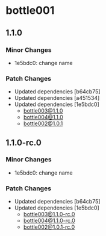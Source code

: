 # bottle001

## 1.1.0

### Minor Changes

- 1e5bdc0: change name

### Patch Changes

- Updated dependencies [b64cb75]
- Updated dependencies [a451534]
- Updated dependencies [1e5bdc0]
  - bottle003@1.1.0
  - bottle004@1.1.0
  - bottle002@1.0.1

## 1.1.0-rc.0

### Minor Changes

- 1e5bdc0: change name

### Patch Changes

- Updated dependencies [b64cb75]
- Updated dependencies [1e5bdc0]
  - bottle003@1.1.0-rc.0
  - bottle004@1.1.0-rc.0
  - bottle002@1.0.1-rc.0

